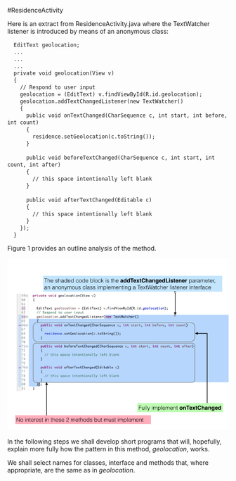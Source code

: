 #ResidenceActivity

Here is an extract from ResidenceActivity.java where the TextWatcher listener is introduced by means of an anonymous class:

```
  EditText geolocation;
  ...
  ...
  ...
  private void geolocation(View v)
  {
    // Respond to user input
    geolocation = (EditText) v.findViewById(R.id.geolocation);
    geolocation.addTextChangedListener(new TextWatcher()
    {
      public void onTextChanged(CharSequence c, int start, int before, int count)
      {
        residence.setGeolocation(c.toString());
      }

      public void beforeTextChanged(CharSequence c, int start, int count, int after)
      {
        // this space intentionally left blank
      }

      public void afterTextChanged(Editable c)
      {
        // this space intentionally left blank
      }
    });
  }

```
Figure 1 provides an outline analysis of the method.

![Figure 1: Analysis of callback and listener code](img/01.png)

In the following steps we shall develop short programs that will, hopefully, explain more fully how the pattern in this method, *geolocation*, works.

We shall select names for classes, interface and methods that, where appropriate, are the same as in *geolocation*.

